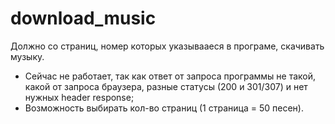 # download_music 
Должно со страниц, номер которых указывааеся в програме, скачивать музыку.

- Сейчас не работает, так как ответ от запроса программы не такой, какой от запроса браузера, разные статусы (200 и 301/307) и нет нужных header response;
- Возможность выбирать кол-во страниц (1 страница = 50 песен).
